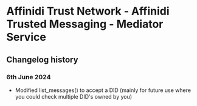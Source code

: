 # Affinidi Trust Network - Affinidi Trusted Messaging - Mediator Service

## Changelog history

### 6th June 2024

* Modified list_messages() to accept a DID (mainly for future use where you could check multiple DID's owned by you)
